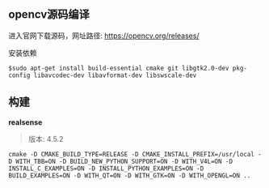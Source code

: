 ## opencv源码编译

进入官网下载源码，网址路径: https://opencv.org/releases/

安装依赖

```
$sudo apt-get install build-essential cmake git libgtk2.0-dev pkg-config libavcodec-dev libavformat-dev libswscale-dev
```

## 构建

**realsense** 
> 版本: 4.5.2

```
cmake -D CMAKE_BUILD_TYPE=RELEASE -D CMAKE_INSTALL_PREFIX=/usr/local -D WITH_TBB=ON -D BUILD_NEW_PYTHON_SUPPORT=ON -D WITH_V4L=ON -D INSTALL_C_EXAMPLES=ON -D INSTALL_PYTHON_EXAMPLES=ON -D BUILD_EXAMPLES=ON -D WITH_QT=ON -D WITH_GTK=ON -D WITH_OPENGL=ON ..
```